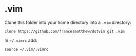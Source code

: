 # .vim

Clone this folder into your home directory into a `.vim` directory:

```
clone https://github.com/francesmatthew/dotvim.git .vim
```

In `~/.vimrc` add:

```
source ~/.vim/.vimrc
```

